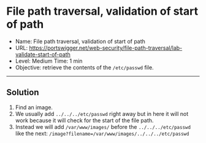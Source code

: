 # File path traversal, validation of start of path
- Name: File path traversal, validation of start of path
- URL: https://portswigger.net/web-security/file-path-traversal/lab-validate-start-of-path
- Level: Medium Time: 1 min
- Objective: retrieve the contents of the `/etc/passwd` file.
---------------------------------------------------------------------------------


## Solution
1. Find an image.
2. We usually add `../../../etc/passwd` right away but in here it will not work because it will check for the start of the file path.
3. Instead we will add `/var/www/images/` before the `../../../etc/passwd` like the next: `/image?filename=/var/www/images/../../../etc/passwd`
